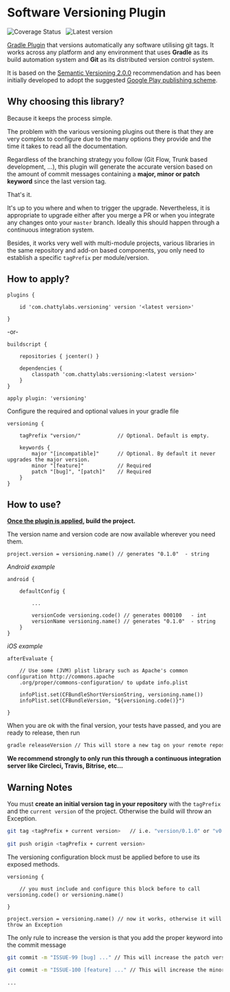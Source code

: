 # Software Versioning Plugin

![Coverage Status][02] &nbsp; ![Latest version][01]

[Gradle Plugin][3] that versions automatically any software utilising git tags.
It works across any platform and any environment that uses **Gradle** as its build automation system and **Git**
as its distributed version control system.

It is based on the [Semantic Versioning 2.0.0][1] recommendation and has been initially developed
to adopt the suggested [Google Play publishing scheme][2].


## Why choosing this library?

Because it keeps the process simple.

The problem with the various versioning plugins out there is that they are very complex to configure
due to the many options they provide and the time it takes to read all the documentation.

Regardless of the branching strategy you follow (Git Flow, Trunk based development, ...), this plugin 
will generate the accurate version based on the amount of commit messages containing a **major, minor or 
patch keyword** since the last version tag.

That's it.

It's up to you where and when to trigger the upgrade. Nevertheless, it is appropriate to upgrade either 
after you merge a PR or when you integrate any changes onto your `master` branch. Ideally this should
happen through a continuous integration system.

Besides, it works very well with multi-module projects, various libraries in the same repository
and add-on based components, you only need to establish a specific `tagPrefix` per module/version.


## How to apply?

    plugins {
        
        id 'com.chattylabs.versioning' version '<latest version>'
            
    }
 
-or-
 
    buildscript {
        
        repositories { jcenter() }
        
        dependencies {
            classpath 'com.chattylabs:versioning:<latest version>'
        }
    }
        
    apply plugin: 'versioning'
      
Configure the required and optional values in your gradle file
 
    versioning {
        
        tagPrefix "version/"            // Optional. Default is empty.
        
        keywords {
            major "[incompatible]"      // Optional. By default it never upgrades the major version.
            minor "[feature]"           // Required
            patch "[bug]", "[patch]"    // Required
        }
    }
    
    
## How to use?

**<u>Once the plugin is applied</u>, build the project.**

The version name and version code are now available wherever you need them.

    project.version = versioning.name() // generates "0.1.0"  - string

_Android example_
     
    android {
        
        defaultConfig {
        
            ...
            
            versionCode versioning.code() // generates 000100   - int
            versionName versioning.name() // generates "0.1.0"  - string
        }
    }
    
_iOS example_
 
    afterEvaluate {
        
        // Use some (JVM) plist library such as Apache's common configuration http://commons.apache
        .org/proper/commons-configuration/ to update info.plist
        
        infoPlist.set(CFBundleShortVersionString, versioning.name())
        infoPlist.set(CFBundleVersion, "${versioning.code()}")
        
    }

When you are ok with the final version, your tests have passed, and you are ready to release, then run

```bash
gradle releaseVersion // This will store a new tag on your remote repository as of <tagPrefix><version>
```
**We recommend strongly to only run this through a continuous integration server like Circleci, Travis, Bitrise, etc...**


## Warning Notes

You must **create an initial version tag in your repository** with the `tagPrefix` and the `current version` of the project. 
Otherwise the build will throw an Exception.
    
```bash
git tag <tagPrefix + current version>   // i.e. "version/0.1.0" or "v0.1.0"
 
git push origin <tagPrefix + current version>
```

The versioning configuration block must be applied before to use its exposed methods.

    versioning {
        
        // you must include and configure this block before to call versioning.code() or versioning.name()
        
    }
     
    project.version = versioning.name() // now it works, otherwise it will throw an Exception


The only rule to increase the version is that you add the proper keyword into the commit message

```bash
git commit -m "ISSUE-99 [bug] ..." // This will increase the patch version - "0.1.1"
 
git commit -m "ISSUE-100 [feature] ..." // This will increase the minor version - "0.2.0"
 
...
```

&nbsp;

[01]: https://api.bintray.com/packages/chattylabs/maven/versioning/images/download.svg?label=Latest%20version
[02]: https://coveralls.io/repos/chattylabs/versioning/badge.svg?branch=master&service=github
[1]: https://semver.org/
[2]: https://developer.android.com/google/play/publishing/multiple-apks#VersionCodes
[3]: http://gradle.org/plugin/directory